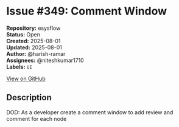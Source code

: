 # Issue #349: Comment Window

**Repository:** esysflow  
**Status:** Open  
**Created:** 2025-08-01  
**Updated:** 2025-08-01  
**Author:** @harish-ramar  
**Assignees:** @niteshkumar1710  
**Labels:** `UI`  

[View on GitHub](https://github.com/Simtestlab/esysflow/issues/349)

## Description

DOD: As a developer create a comment window to add review and comment for each node
